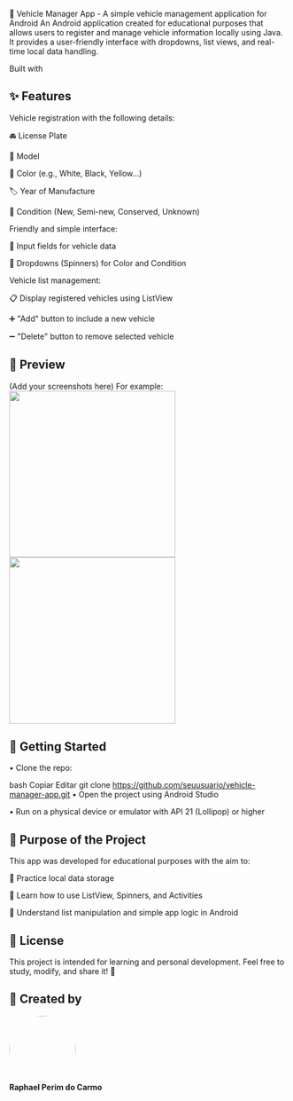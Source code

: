 🚗 Vehicle Manager App - A simple vehicle management application for Android
An Android application created for educational purposes that allows users to register and manage vehicle information locally using Java. It provides a user-friendly interface with dropdowns, list views, and real-time local data handling.

Built with



<h2> ✨ Features </h2>
Vehicle registration with the following details:

🚘 License Plate

🚗 Model

🎨 Color (e.g., White, Black, Yellow...)

🏷️ Year of Manufacture

🔧 Condition (New, Semi-new, Conserved, Unknown)

Friendly and simple interface:

📝 Input fields for vehicle data

🔄 Dropdowns (Spinners) for Color and Condition

Vehicle list management:

📋 Display registered vehicles using ListView

➕ "Add" button to include a new vehicle

➖ "Delete" button to remove selected vehicle

<h2> 📸 Preview </h2>
(Add your screenshots here)
For example:
<img src="preview1.png" width="300">
<img src="preview2.png" width="300">

<h2> 🚀 Getting Started </h2>
• Clone the repo:

bash
Copiar
Editar
git clone https://github.com/seuusuario/vehicle-manager-app.git
• Open the project using Android Studio

• Run on a physical device or emulator with API 21 (Lollipop) or higher

<h2> 🎯 Purpose of the Project </h2>
This app was developed for educational purposes with the aim to:

💾 Practice local data storage

📑 Learn how to use ListView, Spinners, and Activities

🧩 Understand list manipulation and simple app logic in Android

<h2> 📝 License </h2>
This project is intended for learning and personal development.
Feel free to study, modify, and share it! 🚀

<h2> 👤 Created by </h2>
<img src="https://github.com/RaphaelPCarmo.png" width="120" style="border-radius: 50%"><br>
<strong>Raphael Perim do Carmo</strong>
